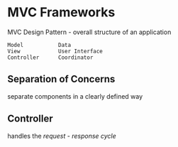 # MVC Frameworks
MVC Design Pattern - overall structure of an application

    Model           Data
    View            User Interface
    Controller      Coordinator

## Separation of Concerns
separate components in a clearly defined way


## Controller
handles the *request - response cycle*
